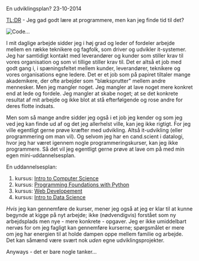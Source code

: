 En udviklingsplan?
23-10-2014

[TL;DR](http://en.wikipedia.org/wiki/Wikipedia:Too_long;_didn't_read) - Jeg gad godt lære at programmere, men kan jeg finde tid til det?

![Code...](https://log.logiskhave.dk/static/20141023_code.jpg "Code...")

I mit daglige arbejde sidder jeg i høj grad og leder of fordeler arbejde mellem en række teknikere og fagfolk, som driver og udvikler it-systemer. Jeg har samtidigt kontakt med leverandører og kunder som stiller krav til vores organisation og som vi tillige stiller krav til. Det er altså et job med godt gang i, i spæningsfeltet mellem kunder, leverandører, teknikere og vores organisations egne ledere. Det er et job som på papiret tiltaler mange akademikere, der ofte arbejder som "blæksprutter" mellem andre mennesker. Men jeg mangler noget. Jeg mangler at lave noget mere konkret end at lede og fordele. Jeg mangler at skabe noget; at se det konkrete resultat af mit arbejde og ikke blot at stå efterfølgende og rose andre for deres flotte indsats. 

Men som så mange andre sidder jeg også i et job jeg kender og som jeg ved jeg kan finde ud af og det jeg allerhelst ville, kan jeg ikke rigtigt. For jeg ville egentligt gerne prøve kræfter med udvikling. Altså it-udvikling (eller programmering om man vil). Og selvom jeg har en cand.scient i datalogi, hvor jeg har været igennem nogle programmeringskurser, kan jeg ikke programmere. Så det vil jeg egentligt gerne prøve at lave om på med min egen mini-uddannelsesplan.

En uddannelsesplan:   
1. kursus: [Intro to Computer Science](https://www.udacity.com/course/cs101)   
2. kursus: [Programming Foundations with Python](https://www.udacity.com/course/ud036)   
3. kursus: [Web Developement](https://www.udacity.com/course/cs253)   
4. kursus: [Intro to Data Science](https://www.udacity.com/course/ud359)   

*Hvis* jeg kan gennemføre de kurser, mener jeg også at jeg er klar til at kunne begynde at kigge på nyt arbejde; ikke (nødvendigvis) forstået som ny arbejdsplads men nye - mere konkrete - opgaver. Jeg er ikke umiddelbart nervøs for om jeg fagligt kan gennemføre kurserne; spørgsmålet er mere om jeg har energien til at holde dampen oppe mellem familie og arbejde. Det kan såmænd være svært nok *uden* egne udviklingsprojekter. 

Anyways - det er bare nogle tanker...
